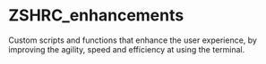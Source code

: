 # ZSHRC_enhancements
Custom scripts and functions that enhance the user experience, by improving the agility, speed and efficiency at using the terminal.
